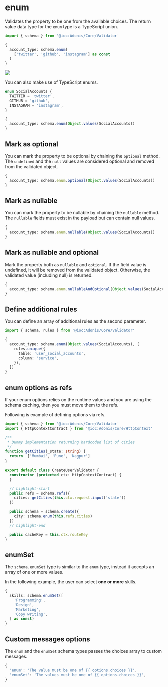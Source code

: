 # enum

Validates the property to be one from the available choices. The return value data type for the `enum` type is a TypeScript union.

```ts
import { schema } from '@ioc:Adonis/Core/Validator'

{
  account_type: schema.enum(
    ['twitter', 'github', 'instagram'] as const
  )
}
```

![](/docs/assets/literal-union-enum.jpg)

You can also make use of TypeScript enums.

```ts
enum SocialAccounts {
  TWITTER = 'twitter',
  GITHUB = 'github',
  INSTAGRAM = 'instagram',
}

{
  account_type: schema.enum(Object.values(SocialAccounts))
}
```

## Mark as optional
You can mark the property to be optional by chaining the `optional` method. The `undefined` and the `null` values are considered optional and removed from the validated object.

```ts
{
  account_type: schema.enum.optional(Object.values(SocialAccounts))
}
```

## Mark as nullable
You can mark the property to be nullable by chaining the `nullable` method. The `nullable` fields must exist in the payload but can contain null values.

```ts
{
  account_type: schema.enum.nullable(Object.values(SocialAccounts))
}
```

## Mark as nullable and optional
Mark the property both as `nullable` and `optional`. If the field value is undefined, it will be removed from the validated object. Otherwise, the validated value (including null) is returned.

```ts
{
  account_type: schema.enum.nullableAndOptional(Object.values(SocialAccounts))
}
```

## Define additional rules
You can define an array of additional rules as the second parameter.

```ts
import { schema, rules } from '@ioc:Adonis/Core/Validator'

{
  account_type: schema.enum(Object.values(SocialAccounts), [
    rules.unique({
      table: 'user_social_accounts',
      column: 'service',
    }),
  ])
}
```

## enum options as refs
If your enum options relies on the runtime values and you are using the schema caching, then you must move them to the refs.

Following is example of defining options via refs.

```ts
import { schema } from '@ioc:Adonis/Core/Validator'
import { HttpContextContract } from '@ioc:Adonis/Core/HttpContext'

/**
 * Dummy implementation returning hardcoded list of cities
 */
function getCities(_state: string) {
  return  ['Mumbai', 'Pune', 'Nagpur']
}

export default class CreateUserValidator {
  constructor (protected ctx: HttpContextContract) {
  }

  // highlight-start
  public refs = schema.refs({
    cities: getCities(this.ctx.request.input('state'))
  })

  public schema = schema.create({
    city: schema.enum(this.refs.cities)
  })
  // highlight-end

  public cacheKey = this.ctx.routeKey
}
```

## enumSet
The `schema.enumSet` type is similar to the `enum` type, instead it accepts an array of one or more values.

In the following example, the user can select **one or more** skills.

```ts
{
  skills: schema.enumSet([
    'Programming',
    'Design',
    'Marketing',
    'Copy writing',
  ] as const)
}
```

## Custom messages options
The `enum` and the `enumSet` schema types passes the choices array to custom messages.

```ts
{
  'enum': 'The value must be one of {{ options.choices }}',
  'enumSet': 'The values must be one of {{ options.choices }}',
}
```
